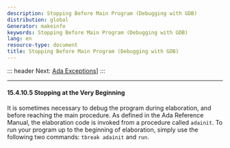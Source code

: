```yaml
---
description: Stopping Before Main Program (Debugging with GDB)
distribution: global
Generator: makeinfo
keywords: Stopping Before Main Program (Debugging with GDB)
lang: en
resource-type: document
title: Stopping Before Main Program (Debugging with GDB)
---
```

::: header
Next: [Ada Exceptions](Ada-Exceptions.html#Ada-Exceptions)]
:::

---

#### 15.4.10.5 Stopping at the Very Beginning

It is sometimes necessary to debug the program during elaboration, and before reaching the main procedure. As defined in the Ada Reference Manual, the elaboration code is invoked from a procedure called `adainit`. To run your program up to the beginning of elaboration, simply use the following two commands: `tbreak adainit` and `run`.
